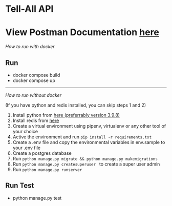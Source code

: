 # Tell-All API

# View Postman Documentation [here](https://documenter.getpostman.com/view/9282395/Uz5Njt54)

_How to run with docker_

## Run

- docker compose build
- docker compose up

---

_How to run without docker_

(If you have python and redis installed, you can skip steps 1 and 2)

1. Install python from [here (preferrably version 3.9.8)](https://www.python.org/downloads/)
2. Install redis from [here](https://redis.io/download/)
3. Create a virtual environment using pipenv, virtualenv or any other tool of your choice
4. Active the environment and run `pip install -r requirements.txt`
5. Create a .env file and copy the environmental variables in env.sample to your .env file
6. Create a postgres database
7. Run `python manage.py migrate && python manage.py makemigrations`
8. Run `python manage.py createsuperuser ` to create a super user admin
9. Run `python manage.py runserver`


## Run Test

- python manage.py test

